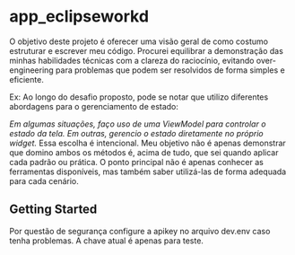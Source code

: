 # app_eclipseworkd

O objetivo deste projeto é oferecer uma visão geral de como costumo estruturar e escrever meu código. Procurei equilibrar a demonstração das minhas habilidades técnicas com a clareza do raciocínio, evitando over-engineering para problemas que podem ser resolvidos de forma simples e eficiente.

Ex: Ao longo do desafio proposto, pode se notar que utilizo diferentes abordagens para o gerenciamento de estado:

*Em algumas situações, faço uso de uma ViewModel para controlar o estado da tela.*
*Em outras, gerencio o estado diretamente no próprio widget.*
Essa escolha é intencional. Meu objetivo não é apenas demonstrar que domino ambos os métodos é, acima de tudo, que sei quando aplicar cada padrão ou prática. O ponto principal não é apenas conhecer as ferramentas disponíveis, mas também saber utilizá-las de forma adequada para cada cenário.


## Getting Started

Por questão de segurança configure a apikey no arquivo dev.env caso tenha problemas. A chave atual é apenas para teste.
